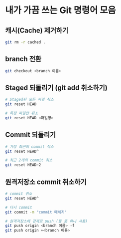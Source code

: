 # 내가 가끔 쓰는 Git 명령어 모음


## 캐시(Cache) 제거하기
```bash
git rm -r cached .
```


## branch 전환
```bash
git checkout <branch 이름>
```

## Staged 되돌리기 (git add 취소하기)
```bash
# Staged된 모든 파일 취소
git reset HEAD

# 특정 파일만 취소
git reset HEAD <파일명>
```

## Commit 되돌리기
```bash
# 가장 최근의 commit 취소
git reset HEAD^

# 최근 2개의 commit 취소
git reset HEAD~2
```

## 원격저장소 commit 취소하기
```bash
# commit 취소
git reset HEAD^ 

# 다시 commit
git commit -m "commit 메세지"

# 원격저장소에 강제로 push (둘 중 하나 사용)
git push origin <branch 이름> -f
git push origin +<branch 이름>
```
